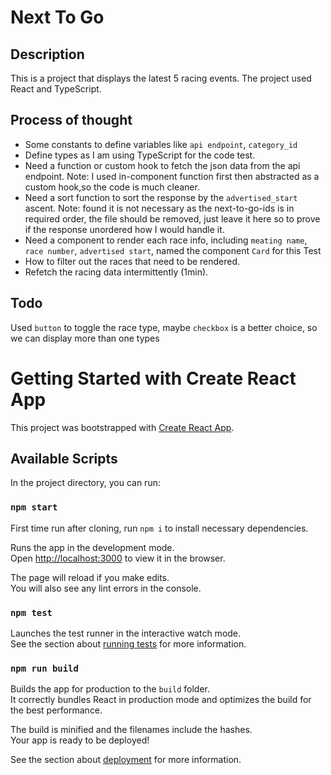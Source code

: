 # Next To Go

## Description

This is a project that displays the latest 5 racing events.
The project used React and TypeScript.

## Process of thought

- Some constants to define variables like `api endpoint`, `category_id`
- Define types as I am using TypeScript for the code test.
- Need a function or custom hook to fetch the json data from the api endpoint. Note: I used in-component function first then abstracted as a custom hook,so the code is much cleaner.
- Need a sort function to sort the response by the `advertised_start` ascent. Note: found it is not necessary as the next-to-go-ids is in required order, the file should be removed, just leave it here so to prove if the response unordered how I would handle it.
- Need a component to render each race info, including `meating name`, `race number`, `advertised start`, named the component `Card` for this Test
- How to filter out the races that need to be rendered.
- Refetch the racing data intermittently (1min).

## Todo

Used `button` to toggle the race type, maybe `checkbox` is a better choice, so we can display more than one types

# Getting Started with Create React App

This project was bootstrapped with [Create React App](https://github.com/facebook/create-react-app).

## Available Scripts

In the project directory, you can run:

### `npm start`

First time run after cloning, run `npm i` to install necessary dependencies.

Runs the app in the development mode.\
Open [http://localhost:3000](http://localhost:3000) to view it in the browser.

The page will reload if you make edits.\
You will also see any lint errors in the console.

### `npm test`

Launches the test runner in the interactive watch mode.\
See the section about [running tests](https://facebook.github.io/create-react-app/docs/running-tests) for more information.

### `npm run build`

Builds the app for production to the `build` folder.\
It correctly bundles React in production mode and optimizes the build for the best performance.

The build is minified and the filenames include the hashes.\
Your app is ready to be deployed!

See the section about [deployment](https://facebook.github.io/create-react-app/docs/deployment) for more information.

